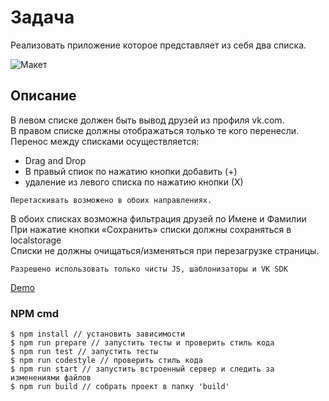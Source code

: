 # Задача
Реализовать приложение которое представляет из себя два списка.

![Макет](https://image.prntscr.com/image/RvC9hNfJS5mm99UJtnYFUQ.png)


## Описание
В левом списке должен быть вывод друзей из профиля vk.com.<br>
В правом списке должны отображаться только те кого перенесли. <br>
Перенос между списками осуществляется: 
- Drag and Drop
- В правый спиок по нажатию кнопки добавить (+)
- удаление из левого списка по нажатию кнопки (Х)

```
Перетаскивать возможено в обоих направлениях.
```
В обоих списках возможна фильтрация друзей по Имене и Фамилии<br>
При нажатие кнопки «Сохранить» списки должны сохраняться в localstorage<br>
Списки не должны очищаться/изменяться при перезагрузке страницы.

```
Разрешено использовать только чисты JS, шаблонизаторы и VK SDK
```

[Demo](https://maximstudenikin.github.io/elite-training-js/)

### NPM cmd

```
$ npm install // установить зависимости
$ npm run prepare // запустить тесты и проверить стиль кода
$ npm run test // запустить тесты
$ npm run codestyle // проверить стиль кода
$ npm run start // запустить встроенный сервер и следить за изменениями файлов
$ npm run build // собрать проект в папку 'build'
```
